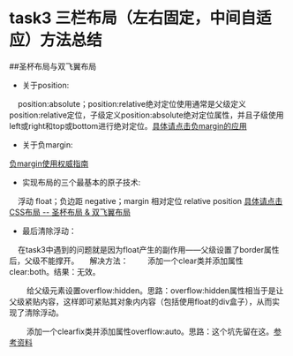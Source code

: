 # task3 三栏布局（左右固定，中间自适应）方法总结

##圣杯布局与双飞翼布局

* 关于position:

&nbsp;&nbsp;&nbsp;&nbsp;position:absolute；position:relative绝对定位使用通常是父级定义position:relative定位，子级定义position:absolute绝对定位属性，并且子级使用left或right和top或bottom进行绝对定位。<a href="https://developer.mozilla.org/zh-CN/docs/Web/CSS/position">具体请点击</a><a href="http://www.cnblogs.com/jscode/archive/2012/08/28/2660078.html">负margin的应用</a>

* 关于负margin:

<a href="http://www.cnblogs.com/leejersey/p/3477855.html">负margin使用权威指南</a>

* 实现布局的三个最基本的原子技术:

&nbsp;&nbsp;&nbsp;&nbsp;浮动 float；负边距 negative；margin 相对定位 relative position <a href="http://www.imooc.com/wenda/detail/254035">具体请点击</a> 
<a href="http://www.cnblogs.com/imwtr/p/4441741.html">CSS布局 -- 圣杯布局 & 双飞翼布局</a>

* 最后清除浮动：

&nbsp;&nbsp;&nbsp;&nbsp;在task3中遇到的问题就是因为float产生的副作用——父级设置了border属性后，父级不能撑开。
&nbsp;&nbsp;&nbsp;&nbsp;解决方法：
&nbsp;&nbsp;&nbsp;&nbsp;&nbsp;&nbsp;&nbsp;&nbsp;添加一个clear类并添加属性clear:both。结果：无效。

&nbsp;&nbsp;&nbsp;&nbsp;&nbsp;&nbsp;&nbsp;&nbsp;给父级元素设置overflow:hidden。思路：overflow:hidden属性相当于是让父级紧贴内容，这样即可紧贴其对象内内容（包括使用float的div盒子），从而实现了清除浮动。

&nbsp;&nbsp;&nbsp;&nbsp;&nbsp;&nbsp;&nbsp;&nbsp;添加一个clearfix类并添加属性overflow:auto。思路：这个坑先留在这。<a href="http://www.cnblogs.com/mofish/archive/2012/05/14/2499400.html">参考资料</a>